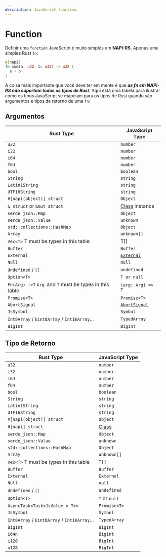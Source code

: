 ```yaml
---
description: JavaScript function.
---
```


# Function

Definir uma `function` JavaScript é muito simples em **NAPI-RS**. Apenas uma simples Rust `fn`:

```rust filename="lib.rs"
#[napi]
fn sum(a: u32, b: u32) -> u32 {
  a + b
}
```

A coisa mais importante que você deve ter em mente é que **_as fn em NAPI-RS não suportam todos os tipos de Rust_**. Aqui está uma tabela para ilustrar como os tipos JavaScript se mapeiam para os tipos de Rust quando são argumentos e tipos de retorno de uma `fn`:

## Argumentos

| Rust Type                                               | JavaScript Type                                                               |
| ------------------------------------------------------- | ----------------------------------------------------------------------------- |
| `u32`                                                   | `number`                                                                      |
| `i32`                                                   | `number`                                                                      |
| `i64`                                                   | `number`                                                                      |
| `f64`                                                   | `number`                                                                      |
| `bool`                                                  | `boolean`                                                                     |
| `String`                                                | `string`                                                                      |
| `Latin1String`                                          | `string`                                                                      |
| `UTF16String`                                           | `string`                                                                      |
| `#[napi(object)] struct`                                | `Object`                                                                      |
| `& struct` or `&mut struct`                             | [Class](./class) instance                                                     |
| `serde_json::Map`                                       | `Object`                                                                      |
| `serde_json::Value`                                     | `unknown`                                                                     |
| `std::collections::HashMap`                             | `Object`                                                                      |
| `Array`                                                 | `unknown[]`                                                                   |
| `Vec<T>` T must be types in this table                  | T[]                                                                           |
| `Buffer`                                                | `Buffer`                                                                      |
| `External`                                              | [`External`](https://nodejs.org/api/n-api.html#napi_create_external)          |
| `Null`                                                  | `null`                                                                        |
| `Undefined` / `()`                                      | `undefined`                                                                   |
| `Option<T>`                                             | `T or null`                                                                   |
| `Fn(Arg) ->T` `Arg `and `T` must be types in this table | `(arg: Arg) => T`                                                             |
| `Promise<T>`                                            | `Promise<T>`                                                                  |
| `AbortSignal`                                           | [`AbortSignal`](https://developer.mozilla.org/en-US/docs/Web/API/AbortSignal) |
| `JsSymbol`                                              | `Symbol`                                                                      |
| `Int8Array` / `Uint8Array` / `Int16Array`...            | `TypedArray`                                                                  |
| `BigInt`                                                | `BigInt`                                                                      |

## Tipo de Retorno

| Rust Type                                    | JavaScript Type  |
| -------------------------------------------- | ---------------- |
| `u32`                                        | `number`         |
| `i32`                                        | `number`         |
| `i64`                                        | `number`         |
| `f64`                                        | `number`         |
| `bool`                                       | `boolean`        |
| `String`                                     | `string`         |
| `Latin1String`                               | `string`         |
| `UTF16String`                                | `string`         |
| `#[napi(object)] struct`                     | `Object`         |
| `#[napi] struct`                             | [Class](./class) |
| `serde_json::Map`                            | `Object`         |
| `serde_json::Value`                          | `unknown`        |
| `std::collections::HashMap`                  | `Object`         |
| `Array`                                      | `unknown[]`      |
| `Vec<T>` T must be types in this table       | `T[]`            |
| `Buffer`                                     | `Buffer`         |
| `External`                                   | `External`       |
| `Null`                                       | `null`           |
| `Undefined` / `()`                           | `undefined`      |
| `Option<T>`                                  | `T` or `null`    |
| `AsyncTask<Task<JsValue = T>>`               | `Promise<T>`     |
| `JsSymbol`                                   | `Symbol`         |
| `Int8Array` / `Uint8Array` / `Int16Array`... | `TypedArray`     |
| `BigInt`                                     | `BigInt`         |
| `i64n`                                       | `BigInt`         |
| `i128`                                       | `BigInt`         |
| `u128`                                       | `BigInt`         |
